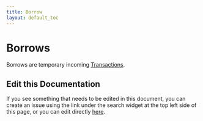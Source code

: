 ```yaml
---
title: Borrow
layout: default_toc
---
```


# Borrows

Borrows are temporary incoming [Transactions](/documentation/transactions.html).

## Edit this Documentation

If you see something that needs to be edited in this document, you can create an issue using the link under the search widget at the top left side of this page, or you can edit directly <a href="https://github.com/ArctosDB/documentation-wiki/edit/gh-pages/_documentation/borrow.markdown" target="_blank">here</a>.

